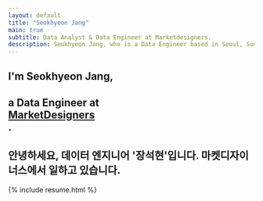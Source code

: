```yaml
---
layout: default
title: "Seokhyeon Jang"
main: true
subtitle: Data Analyst & Data Engineer at Marketdesigners.
description: Seokhyeon Jang, who is a Data Engineer based in Seoul, South Korea. | '장석현' 데이터 엔지니어입니다. 마켓디자이너스에서 일합니다.
---
```


<div class="intro-animation">
<section class="explanation">
    <h1 class="intro">
    I'm Seokhyeon Jang,
    </h1>
    <h1 class="intro">a Data Engineer at 
        <div class="intro-link">
            <a class="transition" href="https://marketdesigners.com/" target="_blank">
                MarketDesigners
            </a>
            <div class="underline-mask transition"></div>
            <div class="underline"></div>
        </div>.
    </h1>
    <h2 class="intro">안녕하세요, 데이터 엔지니어 '장석현'입니다. 마켓디자이너스에서 일하고 있습니다.</h2>
</section>
</div>

{% include resume.html %}
